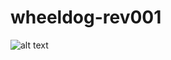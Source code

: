 # wheeldog-rev001

![alt text](https://github.com/jakubsarata/wheeldog-rev001/blob/main/Wheeldog_proto_1.png)

